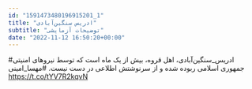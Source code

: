 ```yaml
---
id: "1591473480196915201_1"
title: "ادریس سنگین‌آبادی"
subtitle: "توضیحات آزمایشی"
date: "2022-11-12 16:50:20+00:00"
---
```

#ادریس_سنگین‌آبادی، اهل قروه، بیش از یک ماه است که توسط نیروهای امنیتی جمهوری اسلامی ربوده شده و از سرنوشتش اطلاعی در دست نیست.
#مهسا_امینی https://t.co/tYV7R2kqvN
